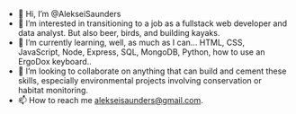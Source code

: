 - 👋 Hi, I’m @AlekseiSaunders
- 👀 I’m interested in transitioning to a job as a fullstack web developer and data analyst. But also beer, birds, and building kayaks. 
- 🌱 I’m currently learning, well, as much as I can... HTML, CSS, JavaScript, Node, Express, SQL, MongoDB, Python, how to use an ErgoDox keyboard..
- 💞️ I’m looking to collaborate on anything that can build and cement these skills, especially environmental projects involving conservation or habitat monitoring.
- 📫 How to reach me alekseisaunders@gmail.com.

<!---
AlekseiSaunders/AlekseiSaunders is a ✨ special ✨ repository because its `README.md` (this file) appears on your GitHub profile.
You can click the Preview link to take a look at your changes.
--->
